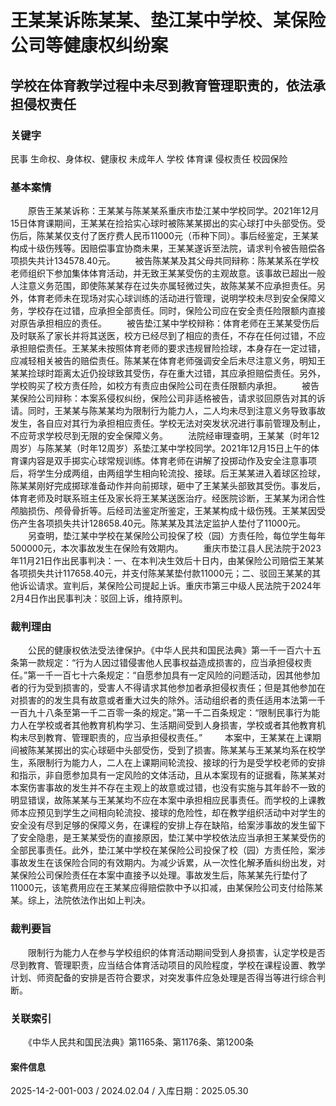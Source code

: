 # 王某某诉陈某某、垫江某中学校、某保险公司等健康权纠纷案
## 学校在体育教学过程中未尽到教育管理职责的，依法承担侵权责任
### 关键字
民事 生命权、身体权、健康权 未成年人 学校 体育课 侵权责任 校园保险
### 基本案情
　　原告王某某诉称：王某某与陈某某系重庆市垫江某中学校同学。2021年12月15日体育课期间，王某某在捡拾实心球时被陈某某掷出的实心球打中头部受伤。受伤后，陈某某仅支付了医疗费人民币11000元（币种下同）。事后经鉴定，王某某构成十级伤残等。因赔偿事宜协商未果，王某某遂诉至法院，请求判令被告赔偿各项损失共计134578.40元。
　　被告陈某某及其父母共同辩称：陈某某系在学校老师组织下参加集体体育活动，并无致王某某受伤的主观故意。该事故已超出一般人注意义务范围，即使陈某某存在过失亦属轻微过失，故陈某某不应承担责任。另外，体育老师未在现场对实心球训练的活动进行管理，说明学校未尽到安全保障义务，学校存在过错，应承担全部责任。同时，保险公司应在安全责任险限额内直接对原告承担相应的责任。
　　被告垫江某中学校辩称：体育老师在王某某受伤后及时联系了家长并将其送医，校方已经尽到了相应的责任，不存在任何过错，不应承担赔偿责任。王某某未按照体育老师的要求违规冒险捡球，本身存在一定过错，应减轻相关被告的赔偿责任。陈某某在体育老师强调安全后未尽注意义务，明知王某某捡球时距离太近仍投球致其受伤，存在重大过错，其应承担赔偿责任。另外，学校购买了校方责任险，如校方有责应由保险公司在责任限额内承担。
　　被告某保险公司辩称：本案系侵权纠纷，保险公司非适格被告，请求驳回原告对其的诉请。同时，王某某与陈某某均为限制行为能力人，二人均未尽到注意义务导致事故发生，各自应对其行为承担相应责任。学校无法对突发状况进行事前管理及制止，不应苛求学校尽到无限的安全保障义务。
　　法院经审理查明，王某某（时年12周岁）与陈某某（时年12周岁）系垫江某中学校同学。2021年12月15日上午的体育课内容是双手掷实心球常规训练。体育老师在讲解了投掷动作及安全注意事项后，将学生分成两组，由两组学生相向轮流投、接球。后王某某进入着球区捡球，陈某某刚好完成掷球准备动作并向前掷球，砸中了王某某头部致其受伤。事发后，体育老师及时联系班主任及家长将王某某送医治疗。经医院诊断，王某某为闭合性颅脑损伤、颅骨骨折等。后经司法鉴定所鉴定，王某某构成十级伤残。王某某因受伤产生各项损失共计128658.40元。陈某某及其法定监护人垫付了11000元。
　　另查明，垫江某中学校在某保险公司投保了校（园）方责任险，每位学生每年500000元，本次事故发生在保险有效期内。
　　重庆市垫江县人民法院于2023年11月21日作出民事判决：一、在本判决生效后十日内，由某保险公司赔偿王某某各项损失共计117658.40元，并支付陈某某垫付款11000元；二、驳回王某某的其他诉讼请求。宣判后，某保险公司提起上诉。重庆市第三中级人民法院于2024年2月4日作出民事判决：驳回上诉，维持原判。
### 裁判理由
　　公民的健康权依法受法律保护。《中华人民共和国民法典》第一千一百六十五条第一款规定：“行为人因过错侵害他人民事权益造成损害的，应当承担侵权责任。”第一千一百七十六条规定：“自愿参加具有一定风险的问题活动，因其他参加者的行为受到损害的，受害人不得请求其他参加者承担侵权责任；但是其他参加在对损害的的发生具有故意或者重大过失的除外。活动组织者的责任适用本法第一千一百九十八条至第一千二百零一条的规定。”第一千二百条规定：“限制民事行为能力人在学校或者其他教育机构学习、生活期间受到人身损害，学校或者其他教育机构未尽到教育、管理职责的，应当承担侵权责任。”
　　       本案中，王某某在上课期间被陈某某掷出的实心球砸中头部受伤，受到了损害。陈某某与王某某均系在校学生，系限制行为能力人，二人在上课期间轮流投、接球的行为是受学校老师的安排和指示，非自愿参加具有一定风险的文体活动，且从本案现有的证据看，陈某某对本案伤害事故的发生并不存在主观上的故意或过错，也没有实施与其年龄不一致的明显错误，故陈某某与王某某均不应在本案中承担相应民事责任。而学校的上课教师本应预见到学生之间相向轮流投、接球的危险性，却在教学组织活动中对学生的安全没有尽到足够的保障义务，在课程的安排上存在缺陷，给案涉事故的发生留下了安全隐患，是王某某受伤的直接原因，垫江某中学校依法应当承担王某某受伤的全部民事责任。此外，垫江某中学校在某保险公司投保了校（园）方责任险，案涉事故发生在该保险合同的有效期内。为减少诉累，从一次性化解矛盾纠纷出发，对某保险公司保险责任在本案中直接予以处理。事故发生后，陈某某先行垫付了11000元，该笔费用应在王某某应得赔偿款中予以扣减，由某保险公司支付给陈某某。综上，法院依法作出如上判决。
### 裁判要旨
　　限制行为能力人在参与学校组织的体育活动期间受到人身损害，认定学校是否尽到教育、管理职责，应当结合体育活动项目的风险程度，学校在课程设置、教学计划、师资配备的安排是否符合要求，对突发事件应急处理是否得当等进行综合判断。
　　
### 关联索引
　　《中华人民共和国民法典》第1165条、第1176条、第1200条

#### 案件信息
2025-14-2-001-003 / 2024.02.04 / 入库日期：2025.05.30
